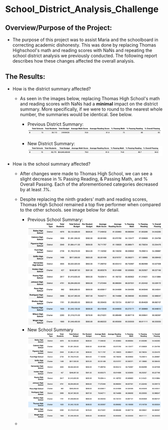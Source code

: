 # School_District_Analysis_Challenge

## Overview/Purpose of the Project:
   * The purpose of this project was to assist Maria and the schoolboard in correcting academic dishonesty. This was done by replacing Thomas Highschool's math and reading scores with NaNs and repeating the school district analysis we previously conducted. The following report describes how these changes affected the overall analysis.
   
## The Results:
   *  How is the district summary affected?
      * As seen in the images below, replacing Thomas High School's math and reading scores with NaNs had a **minimal** impact on the district summary. More specifically, if we were to round to the nearest whole number, the summaries would be identical. See below. 
        * Previous District Summary:
        ![Old_District_Summary](Resources/Old_District_Summary.png)
        
        * New District Summary:
        ![New_District_Summary](Resources/New_District_Summary.png)
        
   * How is the school summary affected?
     * After changes were made to Thomas High School, we can see a slight decrease in % Passing Reading, & Passing Math, and % Overall Passing. Each of the aforementioned categories decreased by at least .1%. 
     *  Despite replacing the ninth graders’ math and reading scores, Thomas High School remained a top five performer when compared to the other schools. see image below for detail.
    
        * Previous School Summary:
       ![OLD_SCHOOL_SUMMARY](Resources/OLD_SCHOOL_SUMMARY.png)
        * New School Summary
       ![NEW_SCHOOL_SUMMARY](Resources/NEW_SCHOOL_SUMMARY.png)
     *
